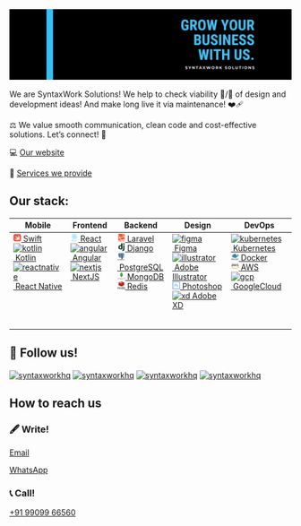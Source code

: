 <img src="https://github.com/syntaxworkhq/.github/blob/main/images/banner.jpg" alt="Banner"/>

We are SyntaxWork Solutions! We help to check viability 🍃/🍂 of design and development ideas! And make long live it via maintenance! ❤️‍🩹

⚖️ We value smooth communication, clean code and cost-effective solutions. Let’s connect! 💫

💻 [Our website](https://www.syntaxwork.com/)

📄 [Services we provide](https://www.syntaxwork.com/#services/)

## Our stack:

<table>
<thead>
  <tr>
    <th >Mobile</th>
    <th>Frontend</th>
    <th>Backend</th>
    <th>Design</th>
    <th>DevOps</th>
  </tr>
</thead>
<tbody>
  <tr>
    <td valign="top">
        <a href="https://developer.apple.com/swift/" target="_blank" rel="noreferrer"><img src="https://raw.githubusercontent.com/devicons/devicon/master/icons/swift/swift-original.svg" alt="swift" width="14" height="14"/>&nbsp;Swift</a> <br>
        <a href="https://kotlinlang.org" target="_blank" rel="noreferrer"> <img src="https://www.vectorlogo.zone/logos/kotlinlang/kotlinlang-icon.svg" alt="kotlin" width="14" height="14"/>&nbsp;Kotlin</a> <br>
        <a href="https://reactnative.dev/" target="_blank" rel="noreferrer"> <img src="https://reactnative.dev/img/header_logo.svg" alt="reactnative" width="14" height="14"/>&nbsp;React Native</a> <br>
    </td>
    <td valign="top">
        <a href="https://reactjs.org/" target="_blank" rel="noreferrer"> <img src="https://raw.githubusercontent.com/devicons/devicon/master/icons/react/react-original-wordmark.svg" alt="react" width="14" height="14"/>&nbsp;React</a> <br>
        <a href="https://angular.io" target="_blank" rel="noreferrer"> <img src="https://angular.io/assets/images/logos/angular/angular.svg" alt="angular" width="14" height="14"/>&nbsp;Angular</a> <br>
        <a href="https://nextjs.org/" target="_blank" rel="noreferrer"> <img src="https://cdn.worldvectorlogo.com/logos/nextjs-2.svg" alt="nextjs" width="14" height="14"/>&nbsp;NextJS</a> <br>
    </td>
    <td valign="top">
        <a href="https://laravel.com/" target="_blank" rel="noreferrer"> <img src="https://raw.githubusercontent.com/devicons/devicon/master/icons/laravel/laravel-plain-wordmark.svg" alt="laravel" width="14" height="14"/>&nbsp;Laravel</a> <br>
        <a href="https://www.djangoproject.com/" target="_blank" rel="noreferrer"> <img src="https://raw.githubusercontent.com/devicons/devicon/master/icons/django/django-plain.svg" alt="django" width="14" height="14"/>&nbsp;Django</a> <br>
        <a href="https://www.postgresql.org" target="_blank" rel="noreferrer"> <img src="https://raw.githubusercontent.com/devicons/devicon/master/icons/postgresql/postgresql-original-wordmark.svg" alt="postgresql" width="14" height="14"/>&nbsp;PostgreSQL</a> <br>
        <a href="https://www.mongodb.com/" target="_blank" rel="noreferrer"> <img src="https://raw.githubusercontent.com/devicons/devicon/master/icons/mongodb/mongodb-original-wordmark.svg" alt="mongodb" width="14" height="14"/>&nbsp;MongoDB</a> <br>
        <a href="https://redis.io" target="_blank" rel="noreferrer"> <img src="https://raw.githubusercontent.com/devicons/devicon/master/icons/redis/redis-original-wordmark.svg" alt="redis" width="14" height="14"/>&nbsp;Redis</a> <br>
    </td>
    <td valign="top">
        <a href="https://www.figma.com/" target="_blank" rel="noreferrer"> <img src="https://www.vectorlogo.zone/logos/figma/figma-icon.svg" alt="figma" width="14" height="14"/>&nbsp;Figma</a> <br>
        <a href="https://www.adobe.com/in/products/illustrator.html" target="_blank" rel="noreferrer"> <img src="https://www.vectorlogo.zone/logos/adobe_illustrator/adobe_illustrator-icon.svg" alt="illustrator" width="14" height="14"/>&nbsp;Adobe Illustrator</a> <br>
        <a href="https://www.photoshop.com/en" target="_blank" rel="noreferrer"> <img src="https://raw.githubusercontent.com/devicons/devicon/master/icons/photoshop/photoshop-line.svg" alt="photoshop" width="14" height="14"/>&nbsp;Photoshop</a> <br>
        <a href="https://www.adobe.com/products/xd.html" target="_blank" rel="noreferrer"> <img src="https://cdn.worldvectorlogo.com/logos/adobe-xd.svg" alt="xd" width="14" height="14"/>&nbsp;Adobe XD</a> </p><br>
    </td>
    <td valign="top">
        <a href="https://kubernetes.io" target="_blank" rel="noreferrer"> <img src="https://www.vectorlogo.zone/logos/kubernetes/kubernetes-icon.svg" alt="kubernetes" width="14" height="14"/>&nbsp;Kubernetes</a> <br>
        <a href="https://www.docker.com/" target="_blank" rel="noreferrer"> <img src="https://raw.githubusercontent.com/devicons/devicon/master/icons/docker/docker-original-wordmark.svg" alt="docker" width="14" height="14"/>&nbsp;Docker</a> <br>
        <a href="https://aws.amazon.com" target="_blank" rel="noreferrer"> <img src="https://raw.githubusercontent.com/devicons/devicon/master/icons/amazonwebservices/amazonwebservices-original-wordmark.svg" alt="aws" width="14" height="14"/>&nbsp;AWS</a> <br>
        <a href="https://cloud.google.com" target="_blank" rel="noreferrer"> <img src="https://www.vectorlogo.zone/logos/google_cloud/google_cloud-icon.svg" alt="gcp" width="14" height="14"/>&nbsp;GoogleCloud</a> <br>
    </td>
  </tr>
  <tr>
</tbody>
</table>

## 🎠 Follow us!

<a href="https://twitter.com/syntaxworkhq" target="blank"><img align="center" src="https://raw.githubusercontent.com/rahuldkjain/github-profile-readme-generator/master/src/images/icons/Social/twitter.svg" alt="syntaxworkhq" height="20" width="30" /></a>
<a href="https://fb.com/syntaxworkhq" target="blank"><img align="center" src="https://raw.githubusercontent.com/rahuldkjain/github-profile-readme-generator/master/src/images/icons/Social/facebook.svg" alt="syntaxworkhq" height="20" width="30" /></a>
<a href="https://instagram.com/syntaxworkhq" target="blank"><img align="center" src="https://raw.githubusercontent.com/rahuldkjain/github-profile-readme-generator/master/src/images/icons/Social/instagram.svg" alt="syntaxworkhq" height="20" width="30" /></a>
<a href="https://linkedin.com/company/syntaxworkhq" target="blank"><img align="center" src="https://raw.githubusercontent.com/rahuldkjain/github-profile-readme-generator/master/src/images/icons/Social/linked-in-alt.svg" alt="syntaxworkhq" height="20" width="30" /></a>

## How to reach us

### 🖋 Write!

[Email](mailto:info@syntaxwork.com)

[WhatsApp](https://wa.me/9909966560?text=Hi%20SyntaxWork%20Solutions,%20I%20want%20you%20to%20help%20me%20with)

### 📞 Call!

[+91 99099 66560](tel:+919909966560)
